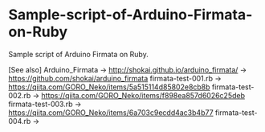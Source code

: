 # Sample-script-of-Arduino-Firmata-on-Ruby
Sample script of Arduino Firmata on Ruby.

[See also]
Arduino_Firmata     → http://shokai.github.io/arduino_firmata/
                    → https://github.com/shokai/arduino_firmata
firmata-test-001.rb → https://qiita.com/GORO_Neko/items/5a515114d85802e8cb8b
firmata-test-002.rb → https://qiita.com/GORO_Neko/items/f898ea857d6026c25deb
firmata-test-003.rb → https://qiita.com/GORO_Neko/items/6a703c9ecdd4ac3b4b77
firmata-test-004.rb → 

